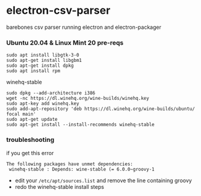 # electron-csv-parser
barebones csv parser running electron and electron-packager

### Ubuntu 20.04 & Linux Mint 20 pre-reqs
```
sudo apt install libgtk-3-0
sudo apt-get install libgbm1
sudo apt-get install dpkg
sudo apt install rpm
```

winehq-stable
```
sudo dpkg --add-architecture i386
wget -nc https://dl.winehq.org/wine-builds/winehq.key
sudo apt-key add winehq.key
sudo add-apt-repository 'deb https://dl.winehq.org/wine-builds/ubuntu/ focal main'
sudo apt-get update
sudo apt-get install --install-recommends winehq-stable
```

### troubleshooting

if you get this error
```
The following packages have unmet dependencies:
 winehq-stable : Depends: wine-stable (= 6.0.0~groovy-1
```

- edit your `/etc/apt/sources.list` and remove the line containing groovy
- redo the winehq-stable install steps